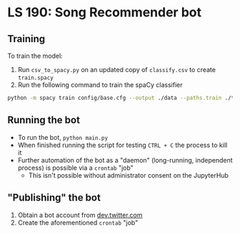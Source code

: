 # LS 190: Song Recommender bot

## Training

To train the model:

1. Run `csv_to_spacy.py` on an updated copy of `classify.csv` to create `train.spacy`
2. Run the following command to train the spaCy classifier

```bash
python -m spacy train config/base.cfg --output ./data --paths.train ./train.spacy --paths.dev ./train.spacy
```

## Running the bot

* To run the bot, `python main.py`
* When finished running the script for testing `CTRL + C` the process to kill it
* Further automation of the bot as a "daemon" (long-running, independent process) is possible via a `crontab` "job"
  * This isn't possible without administrator consent on the JupyterHub

## "Publishing" the bot

1. Obtain a bot account from [dev.twitter.com](https://dev.twitter.com)
2. Create the aforementioned `crontab` "job"

